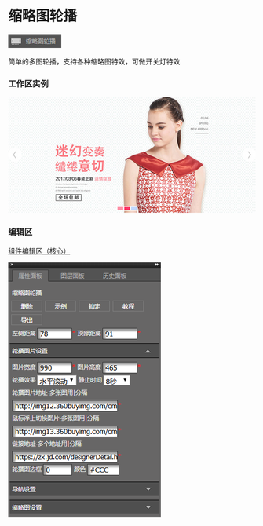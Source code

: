 # 缩略图轮播

![](/assets/wwqq_05.jpg)

简单的多图轮播，支持各种缩略图特效，可做开关灯特效

### 工作区实例

![](/assets/QQ5-1.jpg)

### 编辑区

[组件编辑区（核心）](/chapter1/gong-ju-jie-mian/zu-jian-bian-ji-qu-ff08-he-xin-ff09.md)

![](/assets/QQ5-2.png)

